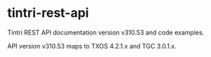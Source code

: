 # tintri-rest-api
Tintri REST API documentation version v310.53 and code examples.

API version v310.53 maps to TXOS 4.2.1.x and TGC 3.0.1.x.

